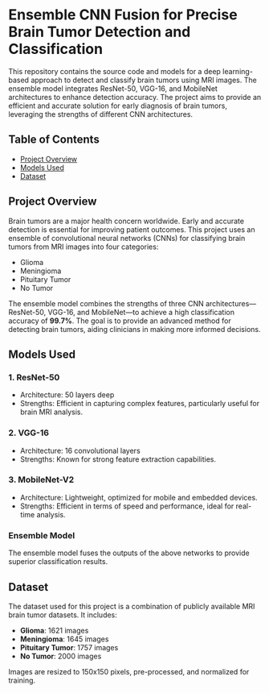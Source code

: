 # Ensemble CNN Fusion for Precise Brain Tumor Detection and Classification

This repository contains the source code and models for a deep learning-based approach to detect and classify brain tumors using MRI images. The ensemble model integrates ResNet-50, VGG-16, and MobileNet architectures to enhance detection accuracy. The project aims to provide an efficient and accurate solution for early diagnosis of brain tumors, leveraging the strengths of different CNN architectures.

## Table of Contents
- [Project Overview](#project-overview)
- [Models Used](#models-used)
- [Dataset](#dataset)


## Project Overview

Brain tumors are a major health concern worldwide. Early and accurate detection is essential for improving patient outcomes. This project uses an ensemble of convolutional neural networks (CNNs) for classifying brain tumors from MRI images into four categories:
- Glioma
- Meningioma
- Pituitary Tumor
- No Tumor

The ensemble model combines the strengths of three CNN architectures—ResNet-50, VGG-16, and MobileNet—to achieve a high classification accuracy of **99.7%**. The goal is to provide an advanced method for detecting brain tumors, aiding clinicians in making more informed decisions.

## Models Used

### 1. ResNet-50
- Architecture: 50 layers deep
- Strengths: Efficient in capturing complex features, particularly useful for brain MRI analysis.

### 2. VGG-16
- Architecture: 16 convolutional layers
- Strengths: Known for strong feature extraction capabilities.

### 3. MobileNet-V2
- Architecture: Lightweight, optimized for mobile and embedded devices.
- Strengths: Efficient in terms of speed and performance, ideal for real-time analysis.

### Ensemble Model
The ensemble model fuses the outputs of the above networks to provide superior classification results.

## Dataset

The dataset used for this project is a combination of publicly available MRI brain tumor datasets. It includes:
- **Glioma**: 1621 images
- **Meningioma**: 1645 images
- **Pituitary Tumor**: 1757 images
- **No Tumor**: 2000 images

Images are resized to 150x150 pixels, pre-processed, and normalized for training.

